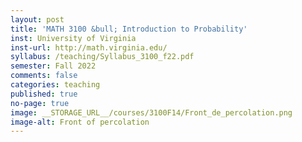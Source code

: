 ```yaml
---
layout: post
title: 'MATH 3100 &bull; Introduction to Probability'
inst: University of Virginia
inst-url: http://math.virginia.edu/
syllabus: /teaching/Syllabus_3100_f22.pdf
semester: Fall 2022
comments: false
categories: teaching
published: true
no-page: true
image: __STORAGE_URL__/courses/3100F14/Front_de_percolation.png
image-alt: Front of percolation
---
```

